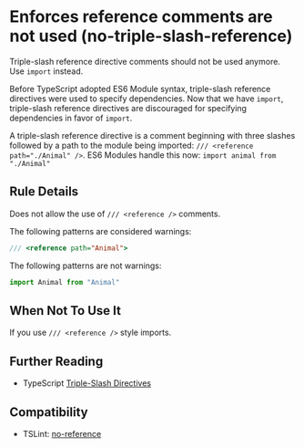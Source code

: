 # Enforces reference comments are not used (no-triple-slash-reference)

Triple-slash reference directive comments should not be used anymore. Use `import` instead.

Before TypeScript adopted ES6 Module syntax,
triple-slash reference directives were used to specify dependencies.
Now that we have `import`, triple-slash reference directives are discouraged for specifying dependencies
in favor of `import`.

A triple-slash reference directive is a comment beginning with three slashes followed by a path to the module being imported:
`/// <reference path="./Animal" />`.
ES6 Modules handle this now:
`import animal from "./Animal"`

## Rule Details

Does not allow the use of `/// <reference />` comments.

The following patterns are considered warnings:

```ts
/// <reference path="Animal">
```

The following patterns are not warnings:

```ts
import Animal from "Animal"
```

## When Not To Use It

If you use `/// <reference />` style imports.

## Further Reading

* TypeScript [Triple-Slash Directives](https://www.typescriptlang.org/docs/handbook/triple-slash-directives.html)

## Compatibility

* TSLint: [no-reference](http://palantir.github.io/tslint/rules/no-reference/)

